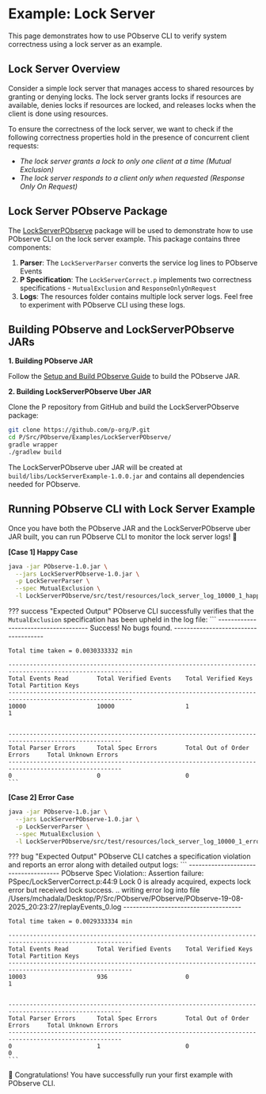 # Example: Lock Server

This page demonstrates how to use PObserve CLI to verify system correctness using a lock server as an example.

## Lock Server Overview

Consider a simple lock server that manages access to shared resources by granting or denying locks. The lock server grants locks if resources are available, denies locks if resources are locked, and releases locks when the client is done using resources.

To ensure the correctness of the lock server, we want to check if the following correctness properties hold in the presence of concurrent client requests:

* *The lock server grants a lock to only one client at a time (Mutual Exclusion)*
* *The lock server responds to a client only when requested (Response Only On Request)*

## Lock Server PObserve Package

The [LockServerPObserve](https://github.com/p-org/P/tree/dev/pobserve/Src/PObserve/Examples/LockServerPObserve) package will be used to demonstrate how to use PObserve CLI on the lock server example. This package contains three components:

1. **Parser**: The `LockServerParser` converts the service log lines to PObserve Events
2. **P Specification**: The `LockServerCorrect.p` implements two correctness specifications - `MutualExclusion` and `ResponseOnlyOnRequest`
3. **Logs**: The resources folder contains multiple lock server logs. Feel free to experiment with PObserve CLI using these logs.

## Building PObserve and LockServerPObserve JARs

**1. Building PObserve JAR**

Follow the [Setup and Build PObserve Guide](./../setuppobservecli.md) to build the PObserve JAR.

**2. Building LockServerPObserve Uber JAR**

Clone the P repository from GitHub and build the LockServerPObserve package:

```bash
git clone https://github.com/p-org/P.git
cd P/Src/PObserve/Examples/LockServerPObserve/
gradle wrapper
./gradlew build
```

The LockServerPObserve uber JAR will be created at `build/libs/LockServerExample-1.0.0.jar` and contains all dependencies needed for PObserve.

## Running PObserve CLI with Lock Server Example

Once you have both the PObserve JAR and the LockServerPObserve uber JAR built, you can run PObserve CLI to monitor the lock server logs! :rocket:

**[Case 1] Happy Case**

```bash
java -jar PObserve-1.0.jar \
  --jars LockServerPObserve-1.0.jar \
  -p LockServerParser \
  --spec MutualExclusion \
  -l LockServerPObserve/src/test/resources/lock_server_log_10000_1_happy.txt
```

??? success "Expected Output"
    PObserve CLI successfully verifies that the `MutualExclusion` specification has been upheld in the log file:
    ```
    -------------------------------------
    Success! No bugs found.
    -------------------------------------

    Total time taken = 0.0030333332 min

    ---------------------------------------------------------------------------------------------------------
    Total Events Read        Total Verified Events    Total Verified Keys      Total Partition Keys   
    ---------------------------------------------------------------------------------------------------------
    10000                    10000                    1                        1                      


    ------------------------------------------------------------------------------------------------------
    Total Parser Errors      Total Spec Errors        Total Out of Order Errors     Total Unknown Errors   
    ------------------------------------------------------------------------------------------------------
    0                        0                        0      
    ```

**[Case 2] Error Case**

```bash
java -jar PObserve-1.0.jar \
  --jars LockServerPObserve-1.0.jar \
  -p LockServerParser \
  --spec MutualExclusion \
  -l LockServerPObserve/src/test/resources/lock_server_log_10000_1_error.txt
```

??? bug "Expected Output"
    PObserve CLI catches a specification violation and reports an error along with detailed output logs:
    ```
    -------------------------------------
    PObserve Spec Violation::
    Assertion failure: PSpec/LockServerCorrect.p:44:9 Lock 0 is already acquired, expects lock error but received lock success.
    .. writing error log into file /Users/mchadala/Desktop/P/Src/PObserve/PObserve/PObserve-19-08-2025_20:23:27/replayEvents_0.log
    -------------------------------------

    Total time taken = 0.0029333334 min

    ---------------------------------------------------------------------------------------------------------
    Total Events Read        Total Verified Events    Total Verified Keys      Total Partition Keys   
    ---------------------------------------------------------------------------------------------------------
    10003                    936                      0                        1                      


    ------------------------------------------------------------------------------------------------------
    Total Parser Errors      Total Spec Errors        Total Out of Order Errors     Total Unknown Errors   
    ------------------------------------------------------------------------------------------------------
    0                        1                        0                             0   
    ```

:confetti_ball: Congratulations! You have successfully run your first example with PObserve CLI.
